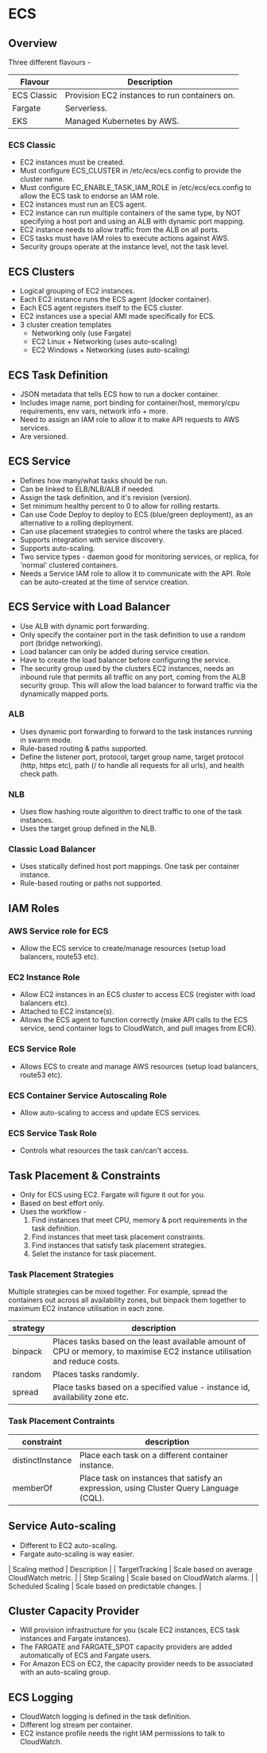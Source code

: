 # ECS

## Overview

Three different flavours -

| Flavour     | Description                                   |
|-------------|-----------------------------------------------|
| ECS Classic | Provision EC2 instances to run containers on. |
| Fargate     | Serverless.                                   |
| EKS         | Managed Kubernetes by AWS.                    |

### ECS Classic

- EC2 instances must be created.
- Must configure ECS_CLUSTER in /etc/ecs/ecs.config to provide the cluster name.
- Must configure EC_ENABLE_TASK_IAM_ROLE in /etc/ecs/ecs.config to allow the ECS task to endorse an IAM role.
- EC2 instances must run an ECS agent.
- EC2 instance can run multiple containers of the same type, by NOT specifying a host port and using an ALB with dynamic port mapping.
- EC2 instance needs to allow traffic from the ALB on all ports.
- ECS tasks must have IAM roles to execute actions against AWS.
- Security groups operate at the instance level, not the task level.

## ECS Clusters

- Logical grouping of EC2 instances.
- Each EC2 instance runs the ECS agent (docker container).
- Each ECS agent registers itself to the ECS cluster.
- EC2 instances use a special AMI made specifically for ECS.
- 3 cluster creation templates
  - Networking only (use Fargate)
  - EC2 Linux + Networking (uses auto-scaling)
  - EC2 Windows + Networking (uses auto-scaling)
  
  
## ECS Task Definition

- JSON metadata that tells ECS how to run a docker container.
- Includes image name, port binding for container/host, memory/cpu requirements, env vars, network info + more.
- Need to assign an IAM role to allow it to make API requests to AWS services.
- Are versioned.


## ECS Service

- Defines how many/what tasks should be run.
- Can be linked to ELB/NLB/ALB if needed.
- Assign the task definition, and it's revision (version).
- Set minimum healthy percent to 0 to allow for rolling restarts.
- Can use Code Deploy to deploy to ECS (blue/green deployment), as an alternative to a rolling deployment.
- Can use placement strategies to control where the tasks are placed.
- Supports integration with service discovery.
- Supports auto-scaling.
- Two service types - daemon good for monitoring services, or replica, for 'normal' clustered containers.
- Needs a Service IAM role to allow it to communicate with the API. Role can be auto-created at the time of service creation.

## ECS Service with Load Balancer

- Use ALB with dynamic port forwarding.
- Only specify the container port in the task definition to use a random port (bridge networking).
- Load balancer can only be added during service creation.
- Have to create the load balancer before configuring the service.
- The security group used by the clusters EC2 instances, needs an inbound rule that permits all traffic on any port, coming from the ALB security group. This will allow the load balancer to forward traffic via the dynamically mapped ports.

### ALB

- Uses dynamic port forwarding to forward to the task instances running in swarm mode.
- Rule-based routing & paths supported.
- Define the listener port, protocol, target group name, target protocol (http, https etc), path (/ to handle all requests for all urls), and health check path.

### NLB

- Uses flow hashing route algorithm to direct traffic to one of the task instances.
- Uses the target group defined in the NLB.

### Classic Load Balancer

- Uses statically defined host port mappings. One task per container instance.
- Rule-based routing or paths not supported.

## IAM Roles

### AWS Service role for ECS

- Allow the ECS service to create/manage resources (setup load balancers, route53 etc).

### EC2 Instance Role

- Allow EC2 instances in an ECS cluster to access ECS (register with load balancers etc).
- Attached to EC2 instance(s).
- Allows the ECS agent to function correctly (make API calls to the ECS service, send container logs to CloudWatch, and pull images from ECR).

### ECS Service Role

- Allows ECS to create and manage AWS resources (setup load balancers, route53 etc).

### ECS Container Service Autoscaling Role

- Allow auto-scaling to access and update ECS services.

### ECS Service Task Role

- Controls what resources the task can/can't access.

## Task Placement & Constraints

- Only for ECS using EC2. Fargate will figure it out for you.
- Based on best effort only.
- Uses the workflow -
  1. Find instances that meet CPU, memory & port requirements in the task definition.
  2. Find instances that meet task placement constraints.
  3. Find instances that satisfy task placement strategies.
  4. Selet the instance for task placement.

### Task Placement Strategies

Multiple strategies can be mixed together. For example, spread the containers out across all availability zones, but binpack them together to maximum EC2 instance utilisation in each zone.

| strategy | description                                                                                                               |
|----------|---------------------------------------------------------------------------------------------------------------------------|
| binpack  | Places tasks based on the least available amount of CPU or memory, to maximise EC2 instance utilisation and reduce costs. |
| random   | Places tasks randomly.                                                                                                    |
| spread   | Place tasks based on a specified value - instance id, availability zone etc.                                              |

### Task Placement Contraints

| constraint       | description                                                                             |
|------------------|-----------------------------------------------------------------------------------------|
| distinctInstance | Place each task on a different container instance.                                      |
| memberOf         | Place task on instances that satisfy an expression, using Cluster Query Language (CQL). |

## Service Auto-scaling

- Different to EC2 auto-scaling.
- Fargate auto-scaling is way easier.

| Scaling method    | Description                               |
| TargetTracking    | Scale based on average CloudWatch metric. |
| Step Scaling      | Scale based on CloudWatch alarms.         |
| Scheduled Scaling | Scale based on predictable changes.       |

## Cluster Capacity Provider

- Will provision infrastructure for you (scale EC2 instances, ECS task instances and Fargate instances).
- The FARGATE and FARGATE_SPOT capacity providers are added automatically of ECS and Fargate users.
- For Amazon ECS on EC2, the capacity provider needs to be associated with an auto-scaling group.

## ECS Logging

- CloudWatch logging is defined in the task definition.
- Different log stream per container.
- EC2 instance profile needs the right IAM permissions to talk to CloudWatch.
